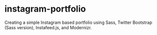 # instagram-portfolio
Creating a simple Instagram based portfolio using Sass, Twitter Bootstrap (Sass version), Instafeed.js, and Modernizr.
